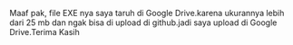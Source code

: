 Maaf pak, file EXE nya saya taruh di Google Drive.karena ukurannya lebih dari 25 mb dan ngak bisa di upload di github.jadi saya upload di Google Drive.Terima Kasih 
